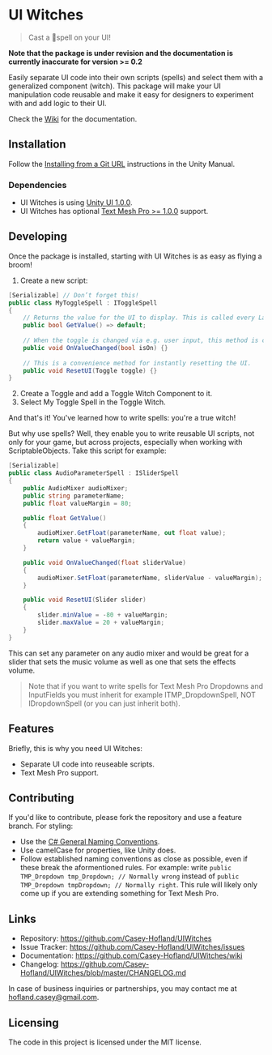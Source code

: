 # UI Witches
> Cast a 💫spell on your UI!

**Note that the package is under revision and the documentation is currently inaccurate for version >= 0.2**

Easily separate UI code into their own scripts (spells) and select them with a generalized component (witch). This package will make your UI manipulation code reusable and make it easy for designers to experiment with and add logic to their UI.

Check the [Wiki](https://github.com/Casey-Hofland/UIWitches/wiki) for the documentation.

## Installation

Follow the [Installing from a Git URL](https://docs.unity3d.com/Manual/upm-ui-giturl.html) instructions in the Unity Manual.

### Dependencies

* UI Witches is using [Unity UI 1.0.0](https://docs.unity3d.com/Packages/com.unity.ugui@1.0/manual/index.html).
* UI Witches has optional [Text Mesh Pro >= 1.0.0](https://docs.unity3d.com/Packages/com.unity.textmeshpro@3.0/manual/index.html) support.

## Developing

Once the package is installed, starting with UI Witches is as easy as flying a broom!
1. Create a new script:
```csharp
[Serializable] // Don’t forget this!
public class MyToggleSpell : IToggleSpell 
{
    // Returns the value for the UI to display. This is called every LateUpdate by the UI Witch.
    public bool GetValue() => default;
    
    // When the toggle is changed via e.g. user input, this method is called containing the new value.
    public void OnValueChanged(bool isOn) {}
    
    // This is a convenience method for instantly resetting the UI.
    public void ResetUI(Toggle toggle) {}
}
```
2. Create a Toggle and add a Toggle Witch Component to it.
3. Select My Toggle Spell in the Toggle Witch.

And that's it! You've learned how to write spells: you're a true witch!

But why use spells? Well, they enable you to write reusable UI scripts, not only for your game, but across projects, especially when working with ScriptableObjects. Take this script for example:
```csharp
[Serializable]
public class AudioParameterSpell : ISliderSpell
{
    public AudioMixer audioMixer;
    public string parameterName;
    public float valueMargin = 80;

    public float GetValue()
    {
        audioMixer.GetFloat(parameterName, out float value);
        return value + valueMargin;
    }

    public void OnValueChanged(float sliderValue)
    {
        audioMixer.SetFloat(parameterName, sliderValue - valueMargin);
    }

    public void ResetUI(Slider slider)
    {
        slider.minValue = -80 + valueMargin;
        slider.maxValue = 20 + valueMargin;
    }
}
```

This can set any parameter on any audio mixer and would be great for a slider that sets the music volume as well as one that sets the effects volume.

> Note that if you want to write spells for Text Mesh Pro Dropdowns and InputFields you must inherit for example ITMP_DropdownSpell, NOT IDropdownSpell (or you can just inherit both).

## Features

Briefly, this is why you need UI Witches:
* Separate UI code into reuseable scripts.
* Text Mesh Pro support.

## Contributing

If you'd like to contribute, please fork the repository and use a feature branch. For styling:
* Use the [C# General Naming Conventions](https://docs.microsoft.com/en-us/dotnet/standard/design-guidelines/general-naming-conventions).
* Use camelCase for properties, like Unity does.
* Follow established naming conventions as close as possible, even if these break the aformentioned rules. For example: write `public TMP_Dropdown tmp_Dropdown; // Normally wrong` instead of `public TMP_Dropdown tmpDropdown; // Normally right`. This rule will likely only come up if you are extending something for Text Mesh Pro.

## Links

- Repository: https://github.com/Casey-Hofland/UIWitches
- Issue Tracker: https://github.com/Casey-Hofland/UIWitches/issues
- Documentation: https://github.com/Casey-Hofland/UIWitches/wiki
- Changelog: https://github.com/Casey-Hofland/UIWitches/blob/master/CHANGELOG.md

In case of business inquiries or partnerships, you may contact me at hofland.casey@gmail.com.

## Licensing

The code in this project is licensed under the MIT license.

